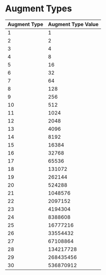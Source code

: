 # Augment Types

| **Augment Type** | **Augment Type Value** |
| :--- | :--- |
| 1 | 1 |
| 2 | 2 |
| 3 | 4 |
| 4 | 8 |
| 5 | 16 |
| 6 | 32 |
| 7 | 64 |
| 8 | 128 |
| 9 | 256 |
| 10 | 512 |
| 11 | 1024 |
| 12 | 2048 |
| 13 | 4096 |
| 14 | 8192 |
| 15 | 16384 |
| 16 | 32768 |
| 17 | 65536 |
| 18 | 131072 |
| 19 | 262144 |
| 20 | 524288 |
| 21 | 1048576 |
| 22 | 2097152 |
| 23 | 4194304 |
| 24 | 8388608 |
| 25 | 16777216 |
| 26 | 33554432 |
| 27 | 67108864 |
| 28 | 134217728 |
| 29 | 268435456 |
| 30 | 536870912 |


